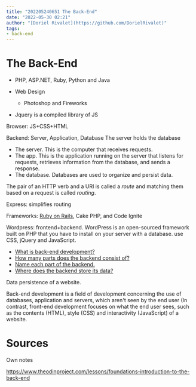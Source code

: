 ```yaml
---
title: "202205240651 The Back-End"
date: "2022-05-30 02:21"
author: "[Doriel Rivalet](https://github.com/DorielRivalet)"
tags:
- back-end
---
```



# The Back-End

- PHP, ASP.NET, Ruby, Python and Java

- Web Design
	- Photoshop and Fireworks

- Jquery is a compiled library of JS

Browser: JS+CSS+HTML

Backend: Server, Application, Database
The server holds the database
-   The server. This is the computer that receives requests.
-   The app. This is the application running on the server that listens for requests, retrieves information from the database, and sends a response.
-   The database. Databases are used to organize and persist data.

The pair of an HTTP verb and a URI is called a _route_ and matching them based on a request is called _routing_.

Express: simplifies routing

Frameworks: [Ruby on Rails](http://teamtreehouse.com/library/build-a-simple-ruby-on-rails-application#getting-started-with-rails "Learn to Code Ruby on Rails"), Cake PHP, and Code Ignite

Wordpress: frontend+backend. WordPress is an open-sourced framework built on PHP that you have to install on your server with a database. use CSS, jQuery and JavaScript.

-   [What is back-end development?](https://techterms.com/definition/backend)
-   [How many parts does the backend consist of?](https://www.codecademy.com/articles/back-end-architecture/)
-   [Name each part of the backend.](https://www.codecademy.com/articles/back-end-architecture)
-   [Where does the backend store its data?](https://www.codecademy.com/articles/back-end-architecture)

Data persistence of a website.

Back-end development is a field of development concerning the use of databases, application and servers, which aren't seen by the end user (In contrast, front-end development focuses on what the end user sees, such as the contents (HTML), style (CSS) and interactivity (JavaScript) of a website. 

# Sources
Own notes

https://www.theodinproject.com/lessons/foundations-introduction-to-the-back-end